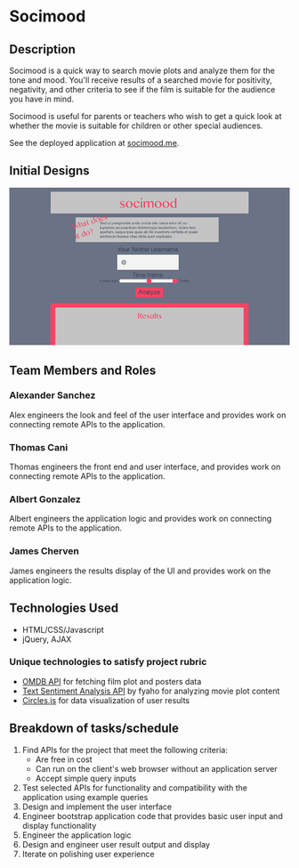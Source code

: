 # Socimood

## Description
Socimood is a quick way to search movie plots and analyze them for the tone and mood. You'll receive results of a searched movie for positivity, negativity, and other criteria to see if the film is suitable for the audience you have in mind.

Socimood is useful for parents or teachers who wish to get a quick look at whether the movie is suitable for children or other special audiences.

See the deployed application at [socimood.me](http://socimood.me).
## Initial Designs

![Initial visual look](assets/images/socimood-visual-mockup.png "Initial visual concept")

## Team Members and Roles
### Alexander Sanchez
Alex engineers the look and feel of the user interface and provides work on connecting remote APIs to the application.
### Thomas Cani
Thomas engineers the front end and user interface, and provides work on connecting remote APIs to the application.
### Albert Gonzalez
Albert engineers the application logic and provides work on connecting remote APIs to the application.
### James Cherven
James engineers the results display of the UI and provides work on the application logic.

## Technologies Used
- HTML/CSS/Javascript
- jQuery, AJAX
### Unique technologies to satisfy project rubric
- [OMDB API](http://www.omdbapi.com) for fetching film plot and posters data
- [Text Sentiment Analysis API](https://market.mashape.com/fyhao/text-sentiment-analysis-method) by fyaho for analyzing movie plot content
- [Circles.js](https://www.lugolabs.com/circles) for data visualization of user results

## Breakdown of tasks/schedule
1. Find APIs for the project that meet the following criteria:
    - Are free in cost
    - Can run on the client's web browser without an application server
    - Accept simple query inputs
2. Test selected APIs for functionality and compatibility with the application using example queries
3. Design and implement the user interface
4. Engineer bootstrap application code that provides basic user input and display functionality
5. Engineer the application logic
6. Design and engineer user result output and display
7. Iterate on polishing user experience